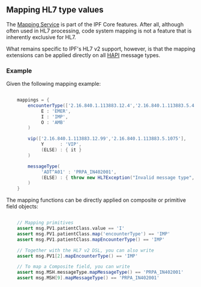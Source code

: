 ## Mapping HL7 type values

The [Mapping Service] is part of the IPF Core features. After all, although often used in HL7 processing, code system mapping
is not a feature that is inherently exclusive for HL7.

What remains specific to IPF's HL7 v2 support, however, is that the mapping extensions can be applied directly on all [HAPI] message types.


### Example

Given the following mapping example:

```groovy

    mappings = {
        encounterType(['2.16.840.1.113883.12.4','2.16.840.1.113883.5.4'],
             E : 'EMER',
             I : 'IMP',
             O : 'AMB'
        )

        vip(['2.16.840.1.113883.12.99','2.16.840.1.113883.5.1075'],
             Y      : 'VIP',
             (ELSE) : { it }
        )

        messageType(
             'ADT^A01' : 'PRPA_IN402001',
             (ELSE) : { throw new HL7Exception("Invalid message type", 207) }
        )
    }

```

The mapping functions can be directly applied on composite or primitive field objects:

```groovy

    // Mapping primitives
    assert msg.PV1.patientClass.value == 'I'
    assert msg.PV1.patientClass.map('encounterType') == 'IMP'
    assert msg.PV1.patientClass.mapEncounterType() == 'IMP'

    // Together with the HL7 v2 DSL, you can also write
    assert msg.PV1[2].mapEncounterType() == 'IMP'

    // To map a Composite field, you can write
    assert msg.MSH.messageType.mapMessageType() == 'PRPA_IN402001'
    assert msg.MSH[9].mapMessageType() == 'PRPA_IN402001'

```

[HAPI]: https://hapifhir.github.io/hapi-hl7v2/
[Mapping Service]: ../ipf-commons-map/index.html